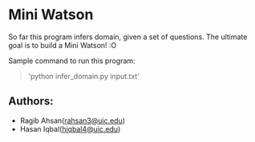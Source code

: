 # Mini Watson

So far this program infers domain, given a set of questions. The ultimate goal is to build a Mini Watson! :O

Sample command to run this program:

> 'python infer_domain.py input.txt'
 
## Authors:
- Ragib Ahsan(rahsan3@uic.edu)
- Hasan Iqbal(hiqbal4@uic.edu)